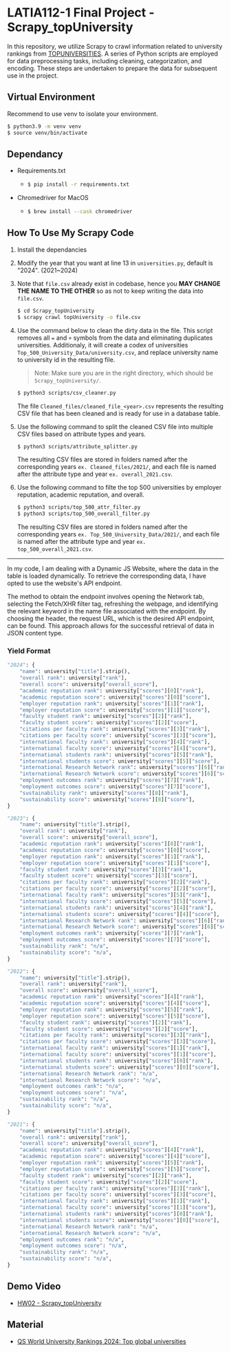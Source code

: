 # LATIA112-1 Final Project - Scrapy_topUniversity

In this repository, we utilize Scrapy to crawl information related to university rankings from [TOPUNIVERSITIES](https://www.topuniversities.com/). A series of Python scripts are employed for data preprocessing tasks, including cleaning, categorization, and encoding. These steps are undertaken to prepare the data for subsequent use in the project.

## Virtual Environment

Recommend to use venv to isolate your environment.

```bash
$ python3.9 -m venv venv
$ source venv/bin/activate
```

## Dependancy

- Requirements.txt

  - ```bash
    $ pip install -r requirements.txt
    ```

- Chromedriver for MacOS
  - ```bash
    $ brew install --cask chromedriver
    ```

## How To Use My Scrapy Code

1. Install the dependancies

2. Modify the year that you want at line 13 in `universities.py`, default is "2024". (2021~2024)

3. Note that `file.csv` already exist in codebase, hence you **MAY CHANGE THE NAME TO THE OTHER** so as not to keep writing the data into `file.csv`.
   ```bash
   $ cd Scrapy_topUniversity
   $ scrapy crawl topUniversity -o file.csv
   ```
4. Use the command below to clean the dirty data in the file. This script removes all `=` and `+` symbols from the data and eliminating duplicates universities. Additionaly, it will create a codex of universities `Top_500_University_Data/university.csv`, and replace university name to university id in the resulting file.

   > Note: Make sure you are in the right directory, which should be `Scrapy_topUniversity/`.

   ```bash
   $ python3 scripts/csv_cleaner.py
   ```

   The file `Cleaned_files/cleaned_file_<year>.csv` represents the resulting CSV file that has been cleaned and is ready for use in a database table.

5. Use the following command to split the cleaned CSV file into multiple CSV files based on attribute types and years.

   ```bash
   $ python3 scripts/attribute_splitter.py
   ```

   The resulting CSV files are stored in folders named after the corresponding years `ex. Cleaned_files/2021/`, and each file is named after the attribute type and year `ex. overall_2021.csv`.

6. Use the following command to filte the top 500 universities by employer reputation, academic reputation, and overall.

   ```bash
   $ python3 scripts/top_500_attr_filter.py
   $ python3 scripts/top_500_overall_filter.py
   ```

   The resulting CSV files are stored in folders named after the corresponding years `ex. Top_500_University_Data/2021/`, and each file is named after the attribute type and year `ex. top_500_overall_2021.csv`.

---

In my code, I am dealing with a Dynamic JS Website, where the data in the table is loaded dynamically. To retrieve the corresponding data, I have opted to use the website's API endpoint.

The method to obtain the endpoint involves opening the Network tab, selecting the Fetch/XHR filter tag, refreshing the webpage, and identifying the relevant keyword in the name file associated with the endpoint. By choosing the header, the request URL, which is the desired API endpoint, can be found. This approach allows for the successful retrieval of data in JSON content type.

### Yield Format

```py
"2024": {
    "name": university["title"].strip(),
    "overall rank": university["rank"],
    "overall score": university["overall_score"],
    "academic reputation rank": university["scores"][0]["rank"],
    "academic reputation score": university["scores"][0]["score"],
    "employer reputation rank": university["scores"][1]["rank"],
    "employer reputation score": university["scores"][1]["score"],
    "faculty student rank": university["scores"][2]["rank"],
    "faculty student score": university["scores"][2]["score"],
    "citations per faculty rank": university["scores"][3]["rank"],
    "citations per faculty score": university["scores"][3]["score"],
    "international faculty rank": university["scores"][4]["rank"],
    "international faculty score": university["scores"][4]["score"],
    "international students rank": university["scores"][5]["rank"],
    "international students score": university["scores"][5]["score"],
    "international Research Network rank": university["scores"][6]["rank"],
    "international Research Network score": university["scores"][6]["score"],
    "employment outcomes rank": university["scores"][7]["rank"],
    "employment outcomes score": university["scores"][7]["score"],
    "sustainability rank": university["scores"][8]["rank"],
    "sustainability score": university["scores"][8]["score"],
}

"2023": {
    "name": university["title"].strip(),
    "overall rank": university["rank"],
    "overall score": university["overall_score"],
    "academic reputation rank": university["scores"][0]["rank"],
    "academic reputation score": university["scores"][0]["score"],
    "employer reputation rank": university["scores"][1]["rank"],
    "employer reputation score": university["scores"][1]["score"],
    "faculty student rank": university["scores"][3]["rank"],
    "faculty student score": university["scores"][3]["score"],
    "citations per faculty rank": university["scores"][2]["rank"],
    "citations per faculty score": university["scores"][2]["score"],
    "international faculty rank": university["scores"][5]["rank"],
    "international faculty score": university["scores"][5]["score"],
    "international students rank": university["scores"][4]["rank"],
    "international students score": university["scores"][4]["score"],
    "international Research Network rank": university["scores"][6]["rank"],
    "international Research Network score": university["scores"][6]["score"],
    "employment outcomes rank": university["scores"][7]["rank"],
    "employment outcomes score": university["scores"][7]["score"],
    "sustainability rank": "n/a",
    "sustainability score": "n/a",
}

"2022": {
    "name": university["title"].strip(),
    "overall rank": university["rank"],
    "overall score": university["overall_score"],
    "academic reputation rank": university["scores"][4]["rank"],
    "academic reputation score": university["scores"][4]["score"],
    "employer reputation rank": university["scores"][5]["rank"],
    "employer reputation score": university["scores"][5]["score"],
    "faculty student rank": university["scores"][2]["rank"],
    "faculty student score": university["scores"][2]["score"],
    "citations per faculty rank": university["scores"][3]["rank"],
    "citations per faculty score": university["scores"][3]["score"],
    "international faculty rank": university["scores"][1]["rank"],
    "international faculty score": university["scores"][1]["score"],
    "international students rank": university["scores"][0]["rank"],
    "international students score": university["scores"][0]["score"],
    "international Research Network rank": "n/a",
    "international Research Network score": "n/a",
    "employment outcomes rank": "n/a",
    "employment outcomes score": "n/a",
    "sustainability rank": "n/a",
    "sustainability score": "n/a",
}

"2021": {
    "name": university["title"].strip(),
    "overall rank": university["rank"],
    "overall score": university["overall_score"],
    "academic reputation rank": university["scores"][4]["rank"],
    "academic reputation score": university["scores"][4]["score"],
    "employer reputation rank": university["scores"][5]["rank"],
    "employer reputation score": university["scores"][5]["score"],
    "faculty student rank": university["scores"][2]["rank"],
    "faculty student score": university["scores"][2]["score"],
    "citations per faculty rank": university["scores"][3]["rank"],
    "citations per faculty score": university["scores"][3]["score"],
    "international faculty rank": university["scores"][1]["rank"],
    "international faculty score": university["scores"][1]["score"],
    "international students rank": university["scores"][0]["rank"],
    "international students score": university["scores"][0]["score"],
    "international Research Network rank": "n/a",
    "international Research Network score": "n/a",
    "employment outcomes rank": "n/a",
    "employment outcomes score": "n/a",
    "sustainability rank": "n/a",
    "sustainability score": "n/a",
}
```

## Demo Video

- [HW02 - Scrapy_topUniversity](https://youtu.be/BhOQm14mPn4)

## Material

- [QS World University Rankings 2024: Top global universities](https://www.topuniversities.com/university-rankings/world-university-rankings/2024)

